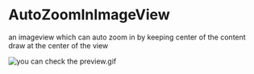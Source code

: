 # AutoZoomInImageView
an imageview which can auto zoom in by keeping center of the content draw at the center of the view

![you can check the preview.gif](https://github.com/Carbs0126/AutoZoomInImageView/blob/master/preview.gif)
